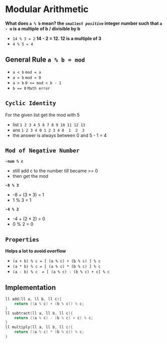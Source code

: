 # Modular Arithmetic
**What does `a % b` mean? the *`smallest positive`* integer number such that `a - m` is a multiple of b / divisible by b**

- `14 % 3 = 2` **14 - 2 = 12. 12 is a multiple of 3**
- `4 % 5 = 4`

## General Rule `a % b = mod`
- `a < b` `mod = a`
- `a = b` `mod = 0`
- `a > b` `0 <= mod < b - 1`
- `b == 0` `Math error`

## `Cyclic Identity`
For the given list get the mod with 5

- list `1 2 3 4 5 6 7 8 9 10 11 12 13`
- ans  `1 2 3 4 0 1 2 3 4 0  1  2  3`
- the answer is always between 0 and 5 - 1 = 4

## `Mod of Negative Number`
**`-num % c`**
- still add c to the number till became >= 0
- then get the mod

**`-8 % 3`**
- -8 + (3 * 3) = 1
- 1 % 3 = 1

**`-4 % 2`**
- -4 + (2 * 2) = 0
- 0 % 2 = 0

  

## `Properties`
**Helps a lot to avoid overflow**
- `(a + b) % c = [ (a % c) + (b % c) ] % c`
- `(a * b) % c = [ (a % c) * (b % c) ] % c`
- `(a - b) % c  = [ (a % c) - (b % c) + c] % c`

## Implementation
```cpp
ll add(ll a, ll b, ll c){
    return ((a % c) + (b % c)) % c;
}
ll subtract(ll a, ll b, ll c){
    return ((a % c) - (b % c) + c) % c;
}
ll multiply(ll a, ll b, ll c){
    return ((a % c) * (b % c)) % c;
}
```
